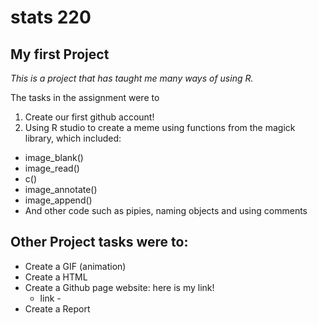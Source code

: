 # stats 220

## **My first Project**

_This is a project that has taught me many ways of using R._

The tasks in the assignment were to 

1. Create our first github account!
2. Using R studio to create a meme using functions from the magick library, which included:
  * image_blank()
  * image_read()
  * c()
  * image_annotate()
  * image_append()
  * And other code such as pipies, naming objects and using comments 

## Other Project tasks were to:

- Create a GIF (animation) 
- Create a HTML
- Create a Github page website: here is my link!
  -  link - 
- Create a Report

